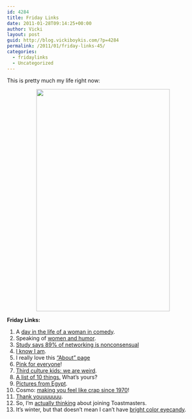 ```yaml
---
id: 4284
title: Friday Links
date: 2011-01-28T09:14:25+00:00
author: Vicki
layout: post
guid: http://blog.vickiboykis.com/?p=4284
permalink: /2011/01/friday-links-45/
categories:
  - fridaylinks
  - Uncategorized
---
```

This is pretty much my life right now:

<p style="text-align: center;">
  <a href="http://blog.vickiboykis.com/wp-content/uploads/2011/01/wpid-IMAG0577.jpg"><img class="aligncenter size-full wp-image-4285" title="wpid-IMAG0577.jpg" src="http://blog.vickiboykis.com/wp-content/uploads/2011/01/wpid-IMAG0577.jpg" alt="" width="350" height="583" /></a>
</p>

**Friday Links:**

  1. A [day in the life of a woman in comedy](http://splitsider.com/2011/01/a-day-in-the-life-of-julie-klausner-a-woman-in-comedy/).
  2. Speaking of [women and humor](http://andfaraway.net/blog/2011/01/25/unfunny-girl/).
  3. [Study says 89% of networking is nonconsensual](http://www.theonion.com/articles/study-89-percent-of-networking-nonconsensual,18936/)
  4. [I know I am](http://personal.lse.ac.uk/zapal/EC501_2007_2008/Rustichini_background1.pdf).
  5. I really love this [&#8220;About&#8221; page](http://www.kylevalentic.com/pages/about_page.html)
  6. [Pink for everyone](http://www.nytimes.com/2011/01/23/books/review/Paul-t.html?_r=1)!
  7. [Third culture kids: we are weird](http://gubbiofarabia.tumblr.com/post/2945784870).
  8. [A list of 10 things.](http://www.spousonomics.com/1581/2011/01/10-things-i-dont-always-feel-like-doing-but-i-never-regret-having-done/) What&#8217;s yours?
  9. [Pictures from Egypt](http://www.travellerwithin.com/2011/01/revolution-in-egypt-25-january-2011-day.html?utm_source=feedburner&utm_medium=feed&utm_campaign=Feed:+TravellerWithin+(The+Traveller+Within)).
 10. Cosmo: [making you feel like crap since 1970](http://chartporn.org/2011/01/25/crappy-sexist-magazines-maxim-vs-cosmo/)!
 11. [Thank youuuuuuu](http://www.harpyness.com/2011/01/24/the-most-dreaded-questions-for-married-women/).
 12. So, I&#8217;m [actually thinking](http://www.fastcompany.com/1720601/never-eat-alone-keith-ferrazzi) about joining Toastmasters.
 13. It&#8217;s winter, but that doesn&#8217;t mean I can&#8217;t have [bright color eyecandy](http://www.apartmenttherapy.com/ny/entryway/bold-and-bright-entrancewaysinspiration-137522?utm_source=feedburner&utm_medium=feed&utm_campaign=Feed:+apartmenttherapy/main+(Main)).